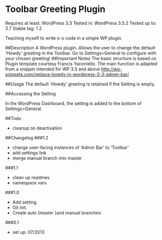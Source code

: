 
Toolbar Greeting Plugin
=========================
Requires at least: WordPress 3.3
Tested in: WordPress 3.5.2
Tested up to: 3.7
Stable tag: 1.2

Teaching myself to write o-o code in a simple WP plugin.

##Description
A WordPress plugin. Allows the user to change the default 'Howdy' greeting in the Toolbar. Go to Settings>General to configure with your chosen greeting!
##Important Notes
The basic structure is based on Plugin template courtesy Francis Yaconiello.
The main function is adapted from a snippet intended for WP 3.3 and above
http://wp-snippets.com/replace-howdy-in-wordpress-3-3-admin-bar/ 

##Usage
The default 'Howdy' greeting is retained if the Setting is empty.

##Accessing the Setting

In the WordPress Dashboard, the setting is added to the bottom of Settings>General.

##Todo
* cleanup on deactivation

##Changelog
###1.2
* change user-facing instances of 'Admin Bar' to 'Toolbar'
* add settings link
* merge manual branch into master

###1.1
* clean up readmes
* namespace vars

###1.0 
* Add setting.
* Git init.
* Create auto (master )and manual branches.

###0.1
* set up. 07/2013
